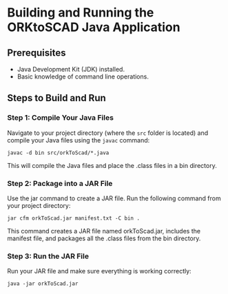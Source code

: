 # Building and Running the ORKtoSCAD Java Application

## Prerequisites
- Java Development Kit (JDK) installed.
- Basic knowledge of command line operations.

## Steps to Build and Run

### Step 1: Compile Your Java Files

Navigate to your project directory (where the `src` folder is located) and compile your Java files using the `javac` command:

```
javac -d bin src/orkToScad/*.java
```

This will compile the Java files and place the .class files in a bin directory.

### Step 2: Package into a JAR File

Use the jar command to create a JAR file. Run the following command from your project directory:

```
jar cfm orkToScad.jar manifest.txt -C bin .
```

This command creates a JAR file named orkToScad.jar, includes the manifest file, and packages all the .class files from the bin directory.

### Step 3: Run the JAR File

Run your JAR file and make sure everything is working correctly:

```
java -jar orkToScad.jar
```
